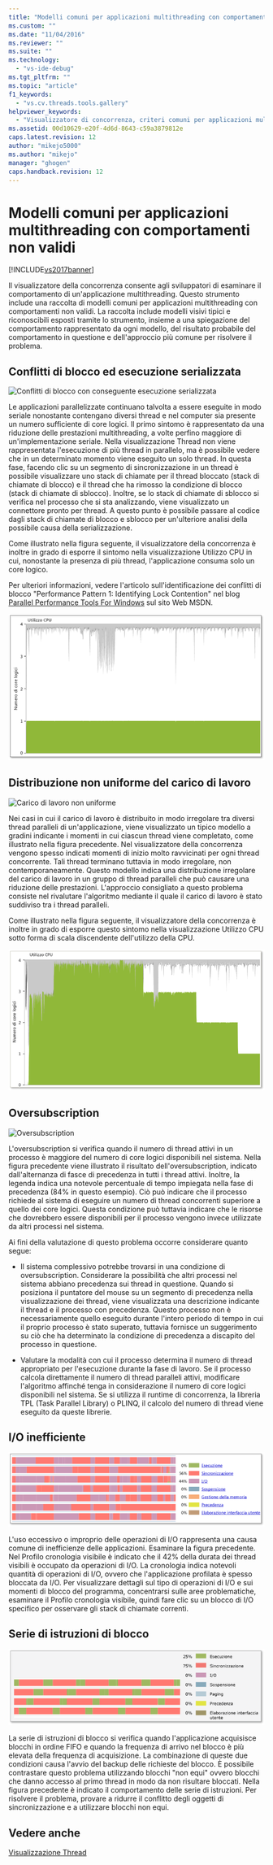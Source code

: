 ```yaml
---
title: "Modelli comuni per applicazioni multithreading con comportamenti non validi | Microsoft Docs"
ms.custom: ""
ms.date: "11/04/2016"
ms.reviewer: ""
ms.suite: ""
ms.technology: 
  - "vs-ide-debug"
ms.tgt_pltfrm: ""
ms.topic: "article"
f1_keywords: 
  - "vs.cv.threads.tools.gallery"
helpviewer_keywords: 
  - "Visualizzatore di concorrenza, criteri comuni per applicazioni multithreading con comportamenti non validi"
ms.assetid: 00d10629-e20f-4d6d-8643-c59a3879812e
caps.latest.revision: 12
author: "mikejo5000"
ms.author: "mikejo"
manager: "ghogen"
caps.handback.revision: 12
---
```

# Modelli comuni per applicazioni multithreading con comportamenti non validi
[!INCLUDE[vs2017banner](../code-quality/includes/vs2017banner.md)]

Il visualizzatore della concorrenza consente agli sviluppatori di esaminare il comportamento di un'applicazione multithreading.  Questo strumento include una raccolta di modelli comuni per applicazioni multithreading con comportamenti non validi.  La raccolta include modelli visivi tipici e riconoscibili esposti tramite lo strumento, insieme a una spiegazione del comportamento rappresentato da ogni modello, del risultato probabile del comportamento in questione e dell'approccio più comune per risolvere il problema.  
  
## Conflitti di blocco ed esecuzione serializzata  
 ![Conflitti di blocco con conseguente esecuzione serializzata](../profiling/media/lockcontention_serialized.png "LockContention\_Serialized")  
  
 Le applicazioni parallelizzate continuano talvolta a essere eseguite in modo seriale nonostante contengano diversi thread e nel computer sia presente un numero sufficiente di core logici.  Il primo sintomo è rappresentato da una riduzione delle prestazioni multithreading, a volte perfino maggiore di un'implementazione seriale.  Nella visualizzazione Thread non viene rappresentata l'esecuzione di più thread in parallelo, ma è possibile vedere che in un determinato momento viene eseguito un solo thread.  In questa fase, facendo clic su un segmento di sincronizzazione in un thread è possibile visualizzare uno stack di chiamate per il thread bloccato \(stack di chiamate di blocco\) e il thread che ha rimosso la condizione di blocco \(stack di chiamate di sblocco\).  Inoltre, se lo stack di chiamate di sblocco si verifica nel processo che si sta analizzando, viene visualizzato un connettore pronto per thread.  A questo punto è possibile passare al codice dagli stack di chiamate di blocco e sblocco per un'ulteriore analisi della possibile causa della serializzazione.  
  
 Come illustrato nella figura seguente, il visualizzatore della concorrenza è inoltre in grado di esporre il sintomo nella visualizzazione Utilizzo CPU in cui, nonostante la presenza di più thread, l'applicazione consuma solo un core logico.  
  
 Per ulteriori informazioni, vedere l'articolo sull'identificazione dei conflitti di blocco "Performance Pattern 1: Identifying Lock Contention" nel blog [Parallel Performance Tools For Windows](http://go.microsoft.com/fwlink/?LinkID=160569) sul sito Web MSDN.  
  
 ![Conflitti di blocco](../profiling/media/lockcontention_2.png "LockContention\_2")  
  
## Distribuzione non uniforme del carico di lavoro  
 ![Carico di lavoro non uniforme](../profiling/media/unevenworkload_1.png "UnevenWorkLoad\_1")  
  
 Nei casi in cui il carico di lavoro è distribuito in modo irregolare tra diversi thread paralleli di un'applicazione, viene visualizzato un tipico modello a gradini indicante i momenti in cui ciascun thread viene completato, come illustrato nella figura precedente. Nel visualizzatore della concorrenza vengono spesso indicati momenti di inizio molto ravvicinati per ogni thread concorrente.  Tali thread terminano tuttavia in modo irregolare, non contemporaneamente.  Questo modello indica una distribuzione irregolare del carico di lavoro in un gruppo di thread paralleli che può causare una riduzione delle prestazioni.  L'approccio consigliato a questo problema consiste nel rivalutare l'algoritmo mediante il quale il carico di lavoro è stato suddiviso tra i thread paralleli.  
  
 Come illustrato nella figura seguente, il visualizzatore della concorrenza è inoltre in grado di esporre questo sintomo nella visualizzazione Utilizzo CPU sotto forma di scala discendente dell'utilizzo della CPU.  
  
 ![Carico di lavoro non uniforme](../profiling/media/unevenworkload_2.png "UnevenWorkload\_2")  
  
## Oversubscription  
 ![Oversubscription](../profiling/media/oversubscription.png "Oversubscription")  
  
 L'oversubscription si verifica quando il numero di thread attivi in un processo è maggiore del numero di core logici disponibili nel sistema.  Nella figura precedente viene illustrato il risultato dell'oversubscription, indicato dall'alternanza di fasce di precedenza in tutti i thread attivi.  Inoltre, la legenda indica una notevole percentuale di tempo impiegata nella fase di precedenza \(84% in questo esempio\).  Ciò può indicare che il processo richiede al sistema di eseguire un numero di thread concorrenti superiore a quello dei core logici.  Questa condizione può tuttavia indicare che le risorse che dovrebbero essere disponibili per il processo vengono invece utilizzate da altri processi nel sistema.  
  
 Ai fini della valutazione di questo problema occorre considerare quanto segue:  
  
-   Il sistema complessivo potrebbe trovarsi in una condizione di oversubscription.  Considerare la possibilità che altri processi nel sistema abbiano precedenza sui thread in questione.  Quando si posiziona il puntatore del mouse su un segmento di precedenza nella visualizzazione dei thread, viene visualizzata una descrizione indicante il thread e il processo con precedenza.  Questo processo non è necessariamente quello eseguito durante l'intero periodo di tempo in cui il proprio processo è stato superato, tuttavia fornisce un suggerimento su ciò che ha determinato la condizione di precedenza a discapito del processo in questione.  
  
-   Valutare la modalità con cui il processo determina il numero di thread appropriato per l'esecuzione durante la fase di lavoro.  Se il processo calcola direttamente il numero di thread paralleli attivi, modificare l'algoritmo affinché tenga in considerazione il numero di core logici disponibili nel sistema.  Se si utilizza il runtime di concorrenza, la libreria TPL \(Task Parallel Library\) o PLINQ, il calcolo del numero di thread viene eseguito da queste librerie.  
  
## I\/O inefficiente  
 ![I&#47;O inefficiente](../profiling/media/inefficient_io.png "Inefficient\_IO")  
  
 L'uso eccessivo o improprio delle operazioni di I\/O rappresenta una causa comune di inefficienze delle applicazioni.  Esaminare la figura precedente.  Nel Profilo cronologia visibile è indicato che il 42% della durata dei thread visibili è occupato da operazioni di I\/O.  La cronologia indica notevoli quantità di operazioni di I\/O, ovvero che l'applicazione profilata è spesso bloccata da I\/O.  Per visualizzare dettagli sul tipo di operazioni di I\/O e sui momenti di blocco del programma, concentrarsi sulle aree problematiche, esaminare il Profilo cronologia visibile, quindi fare clic su un blocco di I\/O specifico per osservare gli stack di chiamate correnti.  
  
## Serie di istruzioni di blocco  
 ![Serie di istruzioni di blocco](../profiling/media/lock_convoys.png "Lock\_Convoys")  
  
 La serie di istruzioni di blocco si verifica quando l'applicazione acquisisce blocchi in ordine FIFO e quando la frequenza di arrivo nel blocco è più elevata della frequenza di acquisizione.  La combinazione di queste due condizioni causa l'avvio del backup delle richieste del blocco.  È possibile contrastare questo problema utilizzando blocchi "non equi" ovvero blocchi che danno accesso al primo thread in modo da non risultare bloccati.  Nella figura precedente è indicato il comportamento delle serie di istruzioni.  Per risolvere il problema, provare a ridurre il conflitto degli oggetti di sincronizzazione e a utilizzare blocchi non equi.  
  
## Vedere anche  
 [Visualizzazione Thread](../profiling/threads-view-parallel-performance.md)
